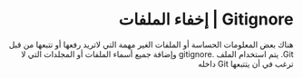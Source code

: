 <div dir=rtl >

# Gitignore | إخفاء الملفات
هناك بعض المعلومات الحساسة أو الملفات الغير مهمة التي لاتريد رفعها أو تتبعها من قبل Git.
يتم استخدام الملف .gitignore وإضافة جميع أسماء الملفات أو المجلدات التي لا ترغب في أن يتتبعها Git داخله
</div>